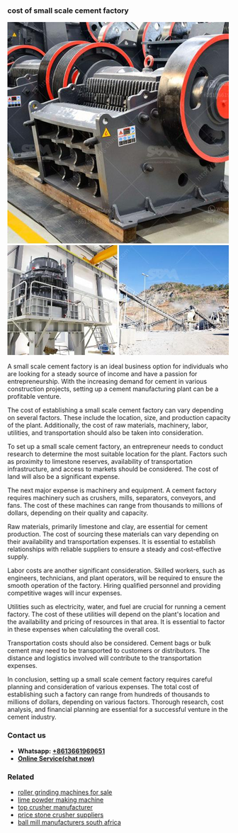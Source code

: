 <h3>cost of small scale cement factory</h3><img src='1704951624.jpg' alt=''><p>A small scale cement factory is an ideal business option for individuals who are looking for a steady source of income and have a passion for entrepreneurship. With the increasing demand for cement in various construction projects, setting up a cement manufacturing plant can be a profitable venture.</p><p>The cost of establishing a small scale cement factory can vary depending on several factors. These include the location, size, and production capacity of the plant. Additionally, the cost of raw materials, machinery, labor, utilities, and transportation should also be taken into consideration.</p><p>To set up a small scale cement factory, an entrepreneur needs to conduct research to determine the most suitable location for the plant. Factors such as proximity to limestone reserves, availability of transportation infrastructure, and access to markets should be considered. The cost of land will also be a significant expense.</p><p>The next major expense is machinery and equipment. A cement factory requires machinery such as crushers, mills, separators, conveyors, and fans. The cost of these machines can range from thousands to millions of dollars, depending on their quality and capacity.</p><p>Raw materials, primarily limestone and clay, are essential for cement production. The cost of sourcing these materials can vary depending on their availability and transportation expenses. It is essential to establish relationships with reliable suppliers to ensure a steady and cost-effective supply.</p><p>Labor costs are another significant consideration. Skilled workers, such as engineers, technicians, and plant operators, will be required to ensure the smooth operation of the factory. Hiring qualified personnel and providing competitive wages will incur expenses.</p><p>Utilities such as electricity, water, and fuel are crucial for running a cement factory. The cost of these utilities will depend on the plant's location and the availability and pricing of resources in that area. It is essential to factor in these expenses when calculating the overall cost.</p><p>Transportation costs should also be considered. Cement bags or bulk cement may need to be transported to customers or distributors. The distance and logistics involved will contribute to the transportation expenses.</p><p>In conclusion, setting up a small scale cement factory requires careful planning and consideration of various expenses. The total cost of establishing such a factory can range from hundreds of thousands to millions of dollars, depending on various factors. Thorough research, cost analysis, and financial planning are essential for a successful venture in the cement industry.</p><h3>Contact us</h3><ul><li><strong>Whatsapp:&nbsp;<a href="https://wa.me/8613661969651">+8613661969651</a></strong></li><li><a href="https://swt.shibang-china.com/?git&amp;zhl&amp;cost of small scale cement factory"><strong>Online Service(chat now)</strong></a></li></ul><h3>Related</h3><ul><li><a href='roller grinding machines for sale.md'>roller grinding machines for sale</a></li><li><a href='lime powder making machine.md'>lime powder making machine</a></li><li><a href='top crusher manufacturer.md'>top crusher manufacturer</a></li><li><a href='price stone crusher suppliers.md'>price stone crusher suppliers</a></li><li><a href='ball mill manufacturers south africa.md'>ball mill manufacturers south africa</a></li></ul>